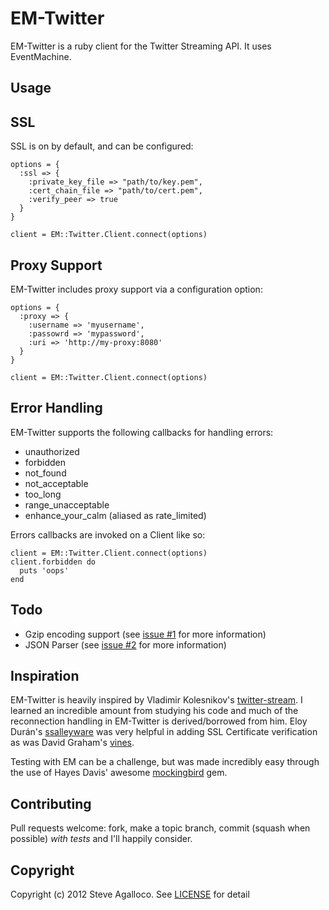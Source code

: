 # EM-Twitter

EM-Twitter is a ruby client for the Twitter Streaming API.  It uses EventMachine.

## Usage

## SSL

SSL is on by default, and can be configured:

    options = {
      :ssl => {
        :private_key_file => "path/to/key.pem",
        :cert_chain_file => "path/to/cert.pem",
        :verify_peer => true
      }
    }

    client = EM::Twitter.Client.connect(options)

## Proxy Support

EM-Twitter includes proxy support via a configuration option:

    options = {
      :proxy => {
        :username => 'myusername',
        :passowrd => 'mypassword',
        :uri => 'http://my-proxy:8080'
      }
    }

    client = EM::Twitter.Client.connect(options)

## Error Handling

EM-Twitter supports the following callbacks for handling errors:

* unauthorized
* forbidden
* not_found
* not_acceptable
* too_long
* range_unacceptable
* enhance_your_calm (aliased as rate_limited)

Errors callbacks are invoked on a Client like so:

    client = EM::Twitter.Client.connect(options)
    client.forbidden do
      puts 'oops'
    end

## Todo

* Gzip encoding support (see [issue #1](https://github.com/spagalloco/em-twitter/issues/1) for more information)
* JSON Parser (see [issue #2](https://github.com/spagalloco/em-twitter/issues/2) for more information)

## Inspiration

EM-Twitter is heavily inspired by Vladimir Kolesnikov's [twitter-stream](https://github.com/voloko/twitter-stream).  I learned an incredible amount from studying his code and much of the reconnection handling in EM-Twitter is derived/borrowed from him.  Eloy Durán's [ssalleyware](https://github.com/alloy/ssalleyware) was very helpful in adding SSL Certificate verification as was David Graham's [vines](https://github.com/negativecode/vines).

Testing with EM can be a challenge, but was made incredibly easy through the use of Hayes Davis' awesome [mockingbird](https://github.com/hayesdavis/mockingbird) gem.

## Contributing

Pull requests welcome: fork, make a topic branch, commit (squash when possible) *with tests* and I'll happily consider.

## Copyright

Copyright (c) 2012 Steve Agalloco. See [LICENSE](https://github.com/spagalloco/em-twitter/blob/master/LICENSE.md) for detail
